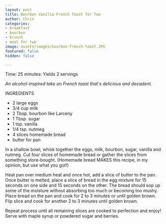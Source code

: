 ```yaml
---
layout: post
title: Bourbon Vanilla French Toast for Two
author: Chris
categories:
- breakfast
- bourbon
- brunch
- meal for two
image: assets/images/bourbon-french-toast.JPG
featured: false
hidden: false

---
```

Time: 25 minutes: Yields 2 servings

_An alcohol-inspired take on French toast that's delicious and decadent._

INGREDIENTS

* 2 large eggs
* 3/4 cup milk
* 2 Tbsp. bourbon like Larceny
* 1 Tbsp. sugar
* 1 tsp. vanilla
* 1/4 tsp. nutmeg
* 4 slices homemade bread
* butter for pan

In a shallow bowl, whisk together the eggs, milk, bourbon, sugar, vanilla and nutmeg. Cut four slices of homemade bread or gather the slices from something store-bought. (Homemade bread MAKES this recipe, in my opinion, but use what you got!)

Heat pan over medium heat and once hot, add a slice of butter to the pan. Once butter is melted, place a slice of bread in the egg mixture for 15 seconds on one side and 15 seconds on the other. The bread should sop up some of the moisture without absorbing too much or becoming too mushy. Place bread on the pan and cook for 2 to 3 minutes or until golden brown. Flip slice and cook for another 2 to 3 minutes until golden brown.

Repeat process until all remaining slices are cooked to perfection and enjoy! Serve with maple syrup or powdered sugar and berries.